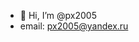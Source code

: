 - 👋 Hi, I’m @px2005
- email: px2005@yandex.ru

<!---
px2005/px2005 is a ✨ special ✨ repository because its `README.md` (this file) appears on your GitHub profile.
You can click the Preview link to take a look at your changes.
--->

